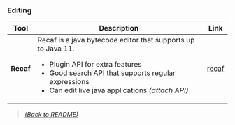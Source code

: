 ### Editing

| Tool  | Description  | Link |
|-------|--------------|------|
| **Recaf** | Recaf is a java bytecode editor that supports up to Java 11. <ul><li>Plugin API for extra features</li><li>Good search API that supports regular expressions</li><li>Can edit live java applications _(attach API)_</li></ul> | [recaf](https://github.com/Col-E/Recaf) |

> [_(Back to README)_](README.md)